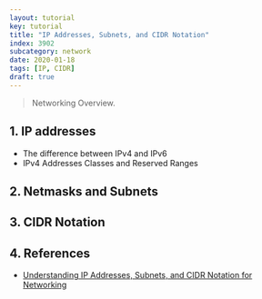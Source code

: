 ```yaml
---
layout: tutorial
key: tutorial
title: "IP Addresses, Subnets, and CIDR Notation"
index: 3902
subcategory: network
date: 2020-01-18
tags: [IP, CIDR]
draft: true
---
```


> Networking Overview.

## 1. IP addresses
* The difference between IPv4 and IPv6
* IPv4 Addresses Classes and Reserved Ranges

## 2. Netmasks and Subnets

## 3. CIDR Notation


## 4. References
* [Understanding IP Addresses, Subnets, and CIDR Notation for Networking](https://www.digitalocean.com/community/tutorials/understanding-ip-addresses-subnets-and-cidr-notation-for-networking)
